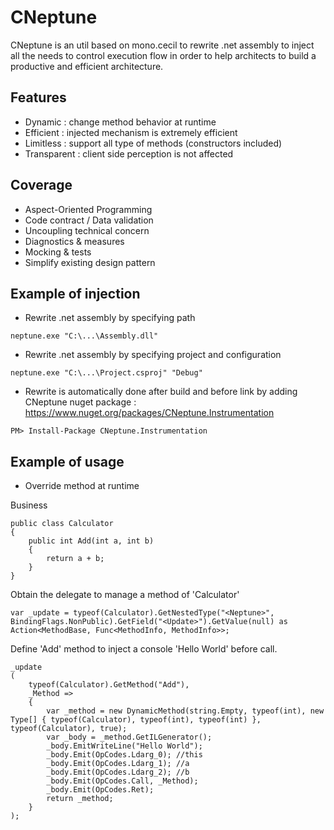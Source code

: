 # CNeptune

CNeptune is an util based on mono.cecil to rewrite .net assembly to inject all the needs to control execution flow in order to help architects to build a productive and efficient architecture.

## Features
- Dynamic : change method behavior at runtime
- Efficient : injected mechanism is extremely efficient
- Limitless : support all type of methods (constructors included)
- Transparent : client side perception is not affected

## Coverage
- Aspect-Oriented Programming
- Code contract / Data validation
- Uncoupling technical concern
- Diagnostics & measures
- Mocking & tests
- Simplify existing design pattern

## Example of injection
- Rewrite .net assembly by specifying path
```
neptune.exe "C:\...\Assembly.dll"
```
- Rewrite .net assembly by specifying project and configuration
```
neptune.exe "C:\...\Project.csproj" "Debug"
```
- Rewrite is automatically done after build and before link by adding CNeptune nuget package : https://www.nuget.org/packages/CNeptune.Instrumentation
```
PM> Install-Package CNeptune.Instrumentation
```

## Example of usage
- Override method at runtime

Business
```
public class Calculator
{
    public int Add(int a, int b)
    {
        return a + b;
    }
}
```

Obtain the delegate to manage a method of 'Calculator'
```
var _update = typeof(Calculator).GetNestedType("<Neptune>", BindingFlags.NonPublic).GetField("<Update>").GetValue(null) as Action<MethodBase, Func<MethodInfo, MethodInfo>>;
```

Define 'Add' method to inject a console 'Hello World' before call.
```
_update
(
    typeof(Calculator).GetMethod("Add"),
    _Method =>
    {
        var _method = new DynamicMethod(string.Empty, typeof(int), new Type[] { typeof(Calculator), typeof(int), typeof(int) }, typeof(Calculator), true);
        var _body = _method.GetILGenerator();
        _body.EmitWriteLine("Hello World");
        _body.Emit(OpCodes.Ldarg_0); //this
        _body.Emit(OpCodes.Ldarg_1); //a
        _body.Emit(OpCodes.Ldarg_2); //b
        _body.Emit(OpCodes.Call, _Method);
        _body.Emit(OpCodes.Ret);
        return _method;
    }
);
```


